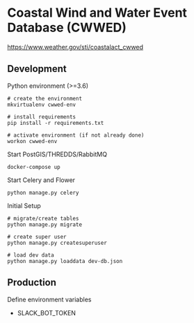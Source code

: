 # Coastal Wind and Water Event Database (CWWED)

https://www.weather.gov/sti/coastalact_cwwed

## Development

Python environment (>=3.6)

    # create the environment
    mkvirtualenv cwwed-env
    
    # install requirements
    pip install -r requirements.txt
    
    # activate environment (if not already done)
    workon cwwed-env
   
Start PostGIS/THREDDS/RabbitMQ

    docker-compose up
    
Start Celery and Flower

    python manage.py celery
    
Initial Setup

    # migrate/create tables
    python manage.py migrate
    
    # create super user
    python manage.py createsuperuser
    
    # load dev data
    python manage.py loaddata dev-db.json
    
   
## Production

Define environment variables
- SLACK_BOT_TOKEN
